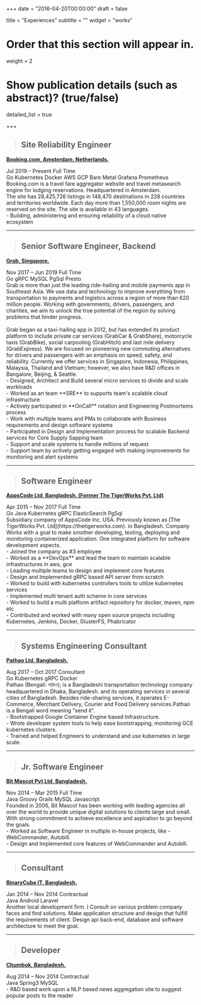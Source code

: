 +++
date = "2016-04-20T00:00:00"
draft = false

title = "Experiences"
subtitle = ""
widget = "works"

# Order that this section will appear in.
weight = 2

# Show publication details (such as abstract)? (true/false)
detailed_list = true

+++
> ## **Site Reliability Engineer**
[**Booking.com, Amsterdam, Netherlands.**](https://grab.com)<br>
<div class="exp-work-duration">
    <i class="fa fa-calendar" aria-hidden="true"></i>
    <span class="exp-work-duration-date">Jul 2019 – Present</span>
    <i class="fa fa-tasks" aria-hidden="true"></i>
    <span class="exp-work-type">Full Time</span>
</div>
<div class="exp-work-tech">
    <span>Go</span>
    <span>Kubernetes</span>
    <span>Docker</span>
    <span>AWS</span>
    <span>GCP</span>
    <span>Bare Metal</span>
    <span>Grafana</span>
    <span>Prometheus</span>
<div>
<div class="exp-work-desc">
Booking.com is a travel fare aggregator website and travel metasearch engine for lodging reservations. 
Headquartered in Amsterdam.<br>
The site has 28,425,726 listings in 148,470 destinations in 228 countries and territories worldwide.
Each day more than 1,550,000 room nights are reserved on the site. The site is available in 43 languages.</div>
<div class=exp-work-worked>
 - Building, administering and ensuring reliability of a cloud native ecosystem <br>
</div>

----


> ## **Senior Software Engineer, Backend**
[**Grab, Singapore.**](https://grab.com)<br>
<div class="exp-work-duration">
    <i class="fa fa-calendar" aria-hidden="true"></i>
    <span class="exp-work-duration-date">Nov 2017 – Jun 2019</span>
    <i class="fa fa-tasks" aria-hidden="true"></i>
    <span class="exp-work-type">Full Time</span>
</div>
<div class="exp-work-tech">
    <span>Go</span>
    <span>gRPC</span>
    <span>MySQL</span>
    <span>PgSql</span>
    <span>Presto</span>
<div>
<div class="exp-work-desc">
Grab is more than just the leading ride-hailing and mobile payments app in Southeast Asia.
We use data and technology to improve everything from transportation to payments and logistics across a
region of more than 620 million people. Working with governments, drivers, passengers, and charities,
we aim to unlock the true potential of the region by solving problems that hinder progress.<br><br>
Grab began as a taxi-hailing app in 2012, but has extended its product platform to
include private car services (GrabCar & GrabShare), motorcycle taxis (GrabBike), social carpooling (GrabHitch)
and last mile delivery (GrabExpress). We are focused on pioneering new commuting alternatives for
drivers and passengers with an emphasis on speed, safety, and reliability. Currently we offer services
in Singapore, Indonesia, Philippines, Malaysia, Thailand and Vietnam; however, we also have R&D offices
in Bangalore, Beijing, & Seattle.</div>
<div class=exp-work-worked>
 - Designed, Architect and Build several micro services to divide and scale workloads <br>
 - Worked as an team **SRE** to supports team's scalable cloud infrastructure <br>
 - Actively participated in **OnCall** rotation and Engineering Postmortems process <br>
 - Work with multiple teams and PMs to collaborate with Business requirements and design software systems <br>
 - Participated in Design and Implementation process for scalable Backend services for Core Supply Sapping team <br>
 - Support and scale systems to handle millions of request <br>
 - Support team by actively getting engaged with making improvements for monitoring and alert systems <br>
</div>

----

> ## **Software Engineer**
[**AppsCode Ltd, Bangladesh. (Former The TigerWorks Pvt. Ltd)**](https://appscode.com)<br>
<div class="exp-work-duration">
    <i class="fa fa-calendar" aria-hidden="true"></i>
    <span class="exp-work-duration-date">Apr 2015 – Nov 2017</span>
    <i class="fa fa-tasks" aria-hidden="true"></i>
    <span class="exp-work-type">Full Time</span>
</div>
<div class="exp-work-tech">
    <span>Go</span>
    <span>Java</span>
    <span>Kubernetes</span>
    <span>gRPC</span>
    <span>ElasticSearch</span>
    <span>PgSql</span>
<div>
<div class="exp-work-desc">
Subsidiary company of AppsCode Inc. USA. Previously known as [The TigerWorks Pvt. Ltd](https://thetigerworks.com). in Bangladesh. 
Company Works with a goal to make smother developing, testing, deploying and monitoring containerized application. 
One integrated platform for software development aspects.
</div>
<div class=exp-work-worked>
 - Joined the company as #3 employee <br>
 - Worked as a **DevOps** and lead the team to maintain scalable infrastructures in aws, gce <br>
 - Leading multiple teams to design and implement core features <br>
 - Design and Implemented gRPC based API server from scratch <br>
 - Worked to build with kubernetes controllers tools to utilize kubernetes services <br>
 - Implemented multi tenant auth scheme in core services <br>
 - Worked to build a multi platform artifact repository for docker, maven, npm etc <br>
 - Contributed and worked with many open source projects including Kubernetes, Jenkins, Docker, GlusterFS, Phabricator <br>
</div>

----


> ## **Systems Engineering Consultant**
[**Pathao Ltd, Bangladesh.**](https://pathao.com)<br>
<div class="exp-work-duration">
    <i class="fa fa-calendar" aria-hidden="true"></i>
    <span class="exp-work-duration-date">Aug 2017 – Oct 2017</span>
    <i class="fa fa-tasks" aria-hidden="true"></i>
    <span class="exp-work-type">Consultant</span>
</div>
<div class="exp-work-tech">
    <span>Go</span>
    <span>Kubernetes</span>
    <span>gRPC</span>
    <span>Docker</span>
<div>
<div class="exp-work-desc">
Pathao (Bengali: পাঠাও); is a Bangladeshi transportation technology company headquartered in Dhaka, Bangladesh.
and its operating services in several cities of Bangladesh. Besides ride-sharing services, it operates E-Commerce,
Merchant Delivery, Courier and Food Delivery services.Pathao is a Bengali word meaning "send it".
</div>
<div class=exp-work-worked>
 - Bootstrapped Google Container Engine based Infrastructure. <br>
 - Wrote developer system tools to help ease bootstrapping, monitoring GCE kubernetes clusters.<br>
 - Trained and helped Engineers to understand and use kubernetes in large scale. <br>


----

> ## **Jr. Software Engineer**
[**Bit Mascot Pvt Ltd, Bangladesh.**](http://www.bitmascot.com/)<br>
<div class="exp-work-duration">
    <i class="fa fa-calendar" aria-hidden="true"></i>
    <span class="exp-work-duration-date">Nov 2014 – Mar 2015</span>
    <i class="fa fa-tasks" aria-hidden="true"></i>
    <span class="exp-work-type">Full Time</span>
</div>
<div class=exp-work-tech>
    <span>Java</span>
    <span>Groovy</span>
    <span>Grails</span>
    <span>MySQL</span>
    <span>Javascript</span>
<div>
<div class="exp-work-desc">
Founded in 2006, Bit Mascot has been working with leading agencies all over the world to provide unique 
digital solutions to clients large and small. With strong commitment to achieve excellence and aspiration 
to go beyond the goals.
</div>
<div class=exp-work-worked>
 - Worked as Software Engineer in multiple in-house projects, like - WebCommander, Autobill.<br>
 - Design and Implemented core features of WebCommander and Autobill.<br>
 </div>

---
> ## **Consultant**
[**BinaryCube IT, Bangladesh.**](http://binarycubeit.com/)<br>
<div class="exp-work-duration">
    <i class="fa fa-calendar" aria-hidden="true"></i>
    <span class="exp-work-duration-date">Jan 2014 – Nov 2014</span>
    <i class="fa fa-tasks" aria-hidden="true"></i>
    <span class="exp-work-type">Contractual</span>
</div>
<div class=exp-work-tech>
    <span>Java</span>
    <span>Android</span>
    <span>Laravel</span>
<div>
<div class="exp-work-desc">
Another local development firm. I Consult on various problem company faces and find solutions. 
Make application structure and design that fulfill the requirements of client. Design api back-end,
database and software architecture to meet the goal.
</div>
<div class=exp-work-worked>
</div>

---
> ## **Developer**
[**Chumbok, Bangladesh.**](http://chumbok.com/)<br>
<div class="exp-work-duration">
    <i class="fa fa-calendar" aria-hidden="true"></i>
    <span class="exp-work-duration-date">Aug 2014 – Nov 2014</span>
    <i class="fa fa-tasks" aria-hidden="true"></i>
    <span class="exp-work-type">Contractual</span>
</div>
<div class=exp-work-tech>
    <span>Java</span>
    <span>Spring3</span>
    <span>MySQL</span>
<div>
<div class="exp-work-desc"> 
</div>
<div class=exp-work-worked>
 - R&D based work upon a NLP based news aggregation site to suggest popular posts to the reader <br>
</div>
